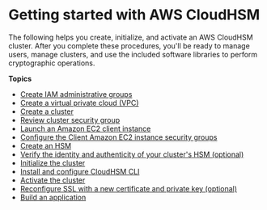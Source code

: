 # Getting started with AWS CloudHSM<a name="getting-started"></a>

The following helps you create, initialize, and activate an AWS CloudHSM cluster\. After you complete these procedures, you'll be ready to manage users, manage clusters, and use the included software libraries to perform cryptographic operations\.

**Topics**
+ [Create IAM administrative groups](create-iam-user.md)
+ [Create a virtual private cloud \(VPC\)](create-vpc.md)
+ [Create a cluster](create-cluster.md)
+ [Review cluster security group](configure-sg.md)
+ [Launch an Amazon EC2 client instance](launch-client-instance.md)
+ [Configure the Client Amazon EC2 instance security groups](configure-sg-client-instance.md)
+ [Create an HSM](create-hsm.md)
+ [Verify the identity and authenticity of your cluster's HSM \(optional\)](verify-hsm-identity.md)
+ [Initialize the cluster](initialize-cluster.md)
+ [Install and configure CloudHSM CLI](gs_cloudhsm_cli-install.md)
+ [Activate the cluster](activate-cluster.md)
+ [Reconfigure SSL with a new certificate and private key \(optional\)](getting-started-ssl.md)
+ [Build an application](create-apps.md)